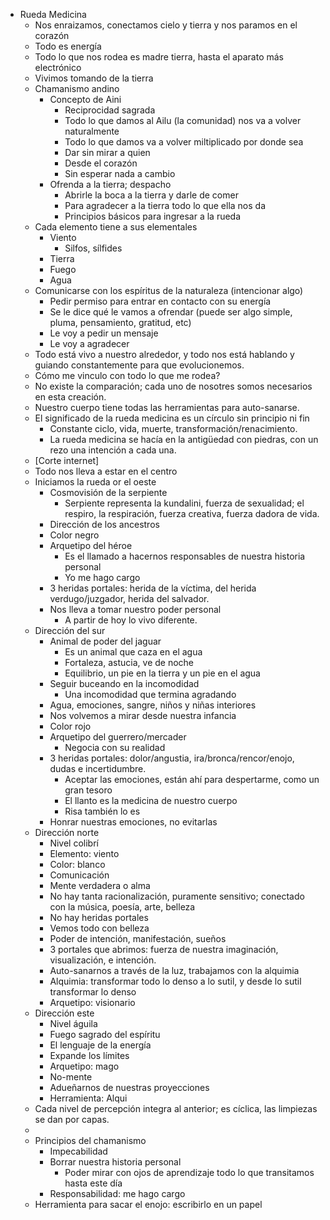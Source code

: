 - Rueda Medicina
	- Nos enraizamos, conectamos cielo y tierra y nos paramos en el corazón
	- Todo es energía
	- Todo lo que nos rodea es madre tierra, hasta el aparato más electrónico
	- Vivimos tomando de la tierra
	- Chamanismo andino
		- Concepto de Aini
			- Reciprocidad sagrada
			- Todo lo que damos al Ailu (la comunidad) nos va a volver naturalmente
			- Todo lo que damos va a volver miltiplicado por donde sea
			- Dar sin mirar a quien
			- Desde el corazón
			- Sin esperar nada a cambio
		- Ofrenda a la tierra; despacho
			- Abrirle la boca a la tierra y darle de comer
			- Para agradecer a la tierra todo lo que ella nos da
			- Principios básicos para ingresar a la rueda
	- Cada elemento tiene a sus elementales
		- Viento
			- Silfos, sílfides
		- Tierra
		- Fuego
		- Agua
	- Comunicarse con los espíritus de la naturaleza (intencionar algo)
		- Pedir permiso para entrar en contacto con su energía
		- Se le dice qué le vamos a ofrendar (puede ser algo simple, pluma, pensamiento, gratitud, etc)
		- Le voy a pedir un mensaje
		- Le voy a agradecer
	- Todo está vivo a nuestro alrededor, y todo nos está hablando y guiando constantemente para que evolucionemos.
	- Cómo me vinculo con todo lo que me rodea?
	- No existe la comparación; cada uno de nosotres somos necesarios en esta creación.
	- Nuestro cuerpo tiene todas las herramientas para auto-sanarse.
	- El significado de la rueda medicina es un círculo sin principio ni fin
		- Constante ciclo, vida, muerte, transformación/renacimiento.
		- La rueda medicina se hacía en la antigüedad con piedras, con un rezo una intención a cada una.
	- [Corte internet]
	- Todo nos lleva a estar en el centro
	- Iniciamos la rueda or el oeste
		- Cosmovisión de la serpiente
			- Serpiente representa la kundalini, fuerza de sexualidad; el respiro, la respiración, fuerza creativa, fuerza dadora de vida.
		- Dirección de los ancestros
		- Color negro
		- Arquetipo del héroe
			- Es el llamado a hacernos responsables de nuestra historia personal
			- Yo me hago cargo
		- 3 heridas portales: herida de la víctima, del herida verdugo/juzgador, herida del salvador.
		- Nos lleva a tomar nuestro poder personal
			- A partir de hoy lo vivo diferente.
	- Dirección del sur
		- Animal de poder del jaguar
			- Es un animal que caza en el agua
			- Fortaleza, astucia, ve de noche
			- Equilibrio, un pie en la tierra y un pie en el agua
		- Seguir buceando en la incomodidad
			- Una incomodidad que termina agradando
		- Agua, emociones, sangre, niños y niñas interiores
		- Nos volvemos a mirar desde nuestra infancia
		- Color rojo
		- Arquetipo del guerrero/mercader
			- Negocia con su realidad
		- 3 heridas portales: dolor/angustia, ira/bronca/rencor/enojo, dudas e incertidumbre.
			- Aceptar las emociones, están ahí para despertarme, como un gran tesoro
			- El llanto es la medicina de nuestro cuerpo
			- Risa también lo es
		- Honrar nuestras emociones, no evitarlas
	- Dirección norte
		- Nivel colibrí
		- Elemento: viento
		- Color: blanco
		- Comunicación
		- Mente verdadera o alma
		- No hay tanta racionalización, puramente sensitivo; conectado con la música, poesía, arte, belleza
		- No hay heridas portales
		- Vemos todo con belleza
		- Poder de intención, manifestación, sueños
		- 3 portales que abrimos: fuerza de nuestra imaginación, visualización, e intención.
		- Auto-sanarnos a través de la luz, trabajamos con la alquimia
		- Alquimia: transformar todo lo denso a lo sutil, y desde lo sutil transformar lo denso
		- Arquetipo: visionario
	- Dirección este
		- Nivel águila
		- Fuego sagrado del espíritu
		- El lenguaje de la energía
		- Expande los límites
		- Arquetipo: mago
		- No-mente
		- Adueñarnos de nuestras proyecciones
		- Herramienta: Alqui
	- Cada nivel de percepción integra al anterior; es cíclica, las limpiezas se dan por capas.
	-
	- Principios del chamanismo
		- Impecabilidad
		- Borrar nuestra historia personal
			- Poder mirar con ojos de aprendizaje todo lo que transitamos hasta este día
		- Responsabilidad: me hago cargo
	- Herramienta para sacar el enojo: escribirlo en un papel